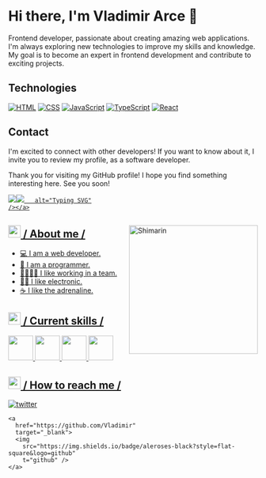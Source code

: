 
# Hi there, I'm Vladimir Arce 🦁

Frontend developer, passionate about creating amazing web applications. I'm always exploring new technologies to improve my skills and knowledge. My goal is to become an expert in frontend development and contribute to exciting projects.

## Technologies

[![HTML](https://img.shields.io/badge/HTML-5-orange.svg)](https://developer.mozilla.org/en-US/docs/Web/HTML) [![CSS](https://img.shields.io/badge/CSS-3-blue.svg)](https://developer.mozilla.org/en-US/docs/Web/CSS) [![JavaScript](https://img.shields.io/badge/JavaScript-ES6-yellow.svg)](https://developer.mozilla.org/en-US/docs/Web/JavaScript) [![TypeScript](https://img.shields.io/badge/TypeScript-5.2-blue.svg)](https://www.typescriptlang.org/) [![React](https://img.shields.io/badge/React-18.2.0-blue.svg)](https://reactjs.org/)

## Contact

I'm excited to connect with other developers! If you want to know about it, I invite you to review my profile, as a software developer. 

Thank you for visiting my GitHub profile! I hope you find something interesting here. See you soon!


<div>
  <div align="top">
    <a href="https://git.io/typing-svg"
      ><img
        src="https://git.io/typing-svg"><img src="https://readme-typing-svg.demolab.com?font=Fira+Code&pause=1000&center=&vCenter=&repeat=FALSO&random=FALSO&width=435&lines=Vladimir+Arce+I+am+a+senior+technologist+in+software+development.;How+vexingly+quick+daft+zebras+jump"
                                         
       alt="Typing SVG"
    /></a>
  </div>

<img
    align="right"
    width="260"
    alt="Shimarin"
    src="./assets/mf-heavy.gif" />

  <h2>
    <picture
      ><img src="./assets/about_me.gif" width="25px"
    /></picture>
    / About me /
  </h2>

  <ul>
    <li>💻 I am a web developer.</li> 
    <li>🚀 I am a programmer.</li> 
    <li>👨‍👩‍👧‍👧 I like working in a team.</li>
    <li>🤘🏽 I like electronic.</li>
    <li>☕ I like the adrenaline.</li>
  </ul>

  <h2>
    <picture
      ><img src="./assets/skills.gif" width="25px"
    /></picture>
    / Current skills /
  </h2>

  <div>
    <img src=".https://www.google.com/url?sa=i&url=https%3A%2F%2Fcoding-help.fandom.com%2Fwiki%2FHTML&psig=AOvVaw3ncvikdA08HvgVaWBqNvCz&ust=1705528403700000&source=images&cd=vfe&opi=89978449&ved=0CBIQjRxqFwoTCJD3qMny4oMDFQAAAAAdAAAAABAD" width="50px" />
    <img src="./assets/css.gif" width="50px" />
    <img src="./assets/js.gif" width="50px" />
    <img src="./assets/react.gif" width="50px" />
  </div>

<h2>
  <picture
    ><img
      src="./assets/hollor_knight3.gif"
      width="25px"
  /></picture>
  / How to reach me /
</h2>

<div align="left">
    <a
      href="https://twitter.com/alerxses"
      target="_blank">
      <img
        src="https://img.shields.io/badge/vladicode-22092C?style=flat-square&logo=x"
        alt="twitter" />
    </a>
    
    <a
      href="https://github.com/Vladimir"
      target="_blank">
      <img
        src="https://img.shields.io/badge/aleroses-black?style=flat-square&logo=github"
        t="github" />
    </a>
    
  </div>
</div>
